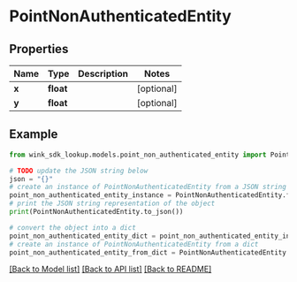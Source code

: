 # PointNonAuthenticatedEntity


## Properties

Name | Type | Description | Notes
------------ | ------------- | ------------- | -------------
**x** | **float** |  | [optional] 
**y** | **float** |  | [optional] 

## Example

```python
from wink_sdk_lookup.models.point_non_authenticated_entity import PointNonAuthenticatedEntity

# TODO update the JSON string below
json = "{}"
# create an instance of PointNonAuthenticatedEntity from a JSON string
point_non_authenticated_entity_instance = PointNonAuthenticatedEntity.from_json(json)
# print the JSON string representation of the object
print(PointNonAuthenticatedEntity.to_json())

# convert the object into a dict
point_non_authenticated_entity_dict = point_non_authenticated_entity_instance.to_dict()
# create an instance of PointNonAuthenticatedEntity from a dict
point_non_authenticated_entity_from_dict = PointNonAuthenticatedEntity.from_dict(point_non_authenticated_entity_dict)
```
[[Back to Model list]](../README.md#documentation-for-models) [[Back to API list]](../README.md#documentation-for-api-endpoints) [[Back to README]](../README.md)


